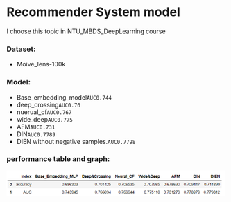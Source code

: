# Recommender System model
I choose this topic in NTU_MBDS_DeepLearning course

### Dataset:
* Moive_lens-100k
### Model:
* Base_embedding_model```AUC0.744```
* deep_crossing```AUC0.76```
* nuerual_cf```AUC0.767```
* wide_deep```AUC0.775```
* AFM```AUC0.731```
* DIN```AUC0.7789```
* DIEN without negative samples.```AUC0.7798```
### performance table and graph:
![Performance_table](https://github.com/Niyx52094/figures/blob/main/result_table.png)


 
